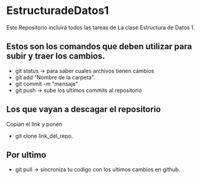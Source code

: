 # EstructuradeDatos1

Este Repositorio incluirá todos las tareas de La clase Estructura de Datos 1.

## Estos son los comandos que deben utilizar para subir y traer los cambios.

 - git status -> para saber cuales archivos tienen cambios
 - git add "Nombre de la carpeta".
 - git commit -m "mensaje"
 - git push -> sube los ultimos commits al repositorio

## Los que vayan a descagar el repositorio
Copian el link y ponen
 - git clone link_del_repo.
 ## Por ultimo
 - git pull -> sincroniza tu codigo con los ultimos cambios en github.
